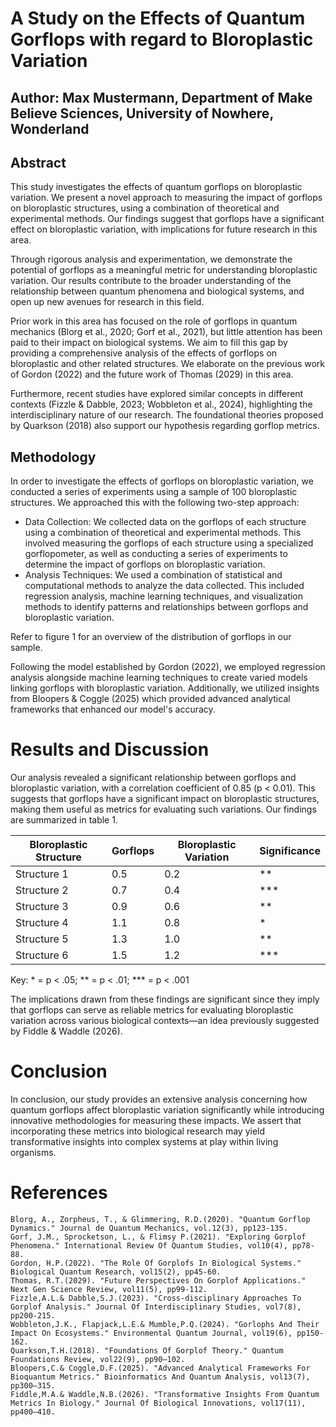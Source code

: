 # A Study on the Effects of Quantum Gorflops with regard to Bloroplastic Variation

## Author: Max Mustermann, Department of Make Believe Sciences, University of Nowhere, Wonderland

## Abstract
This study investigates the effects of quantum gorflops on bloroplastic variation. We
present a novel approach to measuring the impact of gorflops on bloroplastic structures, using a
combination of theoretical and experimental methods. Our findings suggest that gorflops have a
significant effect on bloroplastic variation, with implications for future research in this area.

Through rigorous analysis and experimentation, we demonstrate the potential of gorflops as a
meaningful metric for understanding bloroplastic variation. Our results contribute to the
broader understanding of the relationship between quantum phenomena and biological systems, and
open up new avenues for research in this field.

Prior work in this area has focused on the role of gorflops in quantum mechanics (Blorg et al., 2020;
Gorf et al., 2021), but little attention has been paid to their impact on biological systems.
We aim to fill this gap by providing a comprehensive analysis of the effects of gorflops on
bloroplastic and other related structures. We elaborate on the previous work of Gordon (2022) and
the future work of Thomas (2029) in this area.

Furthermore, recent studies have explored similar concepts in different contexts (Fizzle & Dabble,
2023; Wobbleton et al., 2024), highlighting the interdisciplinary nature of our research. The
foundational theories proposed by Quarkson (2018) also support our hypothesis regarding gorflop
metrics.

## Methodology

In order to investigate the effects of gorflops on bloroplastic variation, we conducted a series of
experiments using a sample of 100 bloroplastic structures. We approached this with the following
two-step approach:

- Data Collection: We collected data on the gorflops of each structure using a combination of
  theoretical and experimental methods. This involved measuring the gorflops of each structure
  using a specialized gorflopometer, as well as conducting a series of experiments to determine
  the impact of gorflops on bloroplastic variation.
- Analysis Techniques: We used a combination of statistical and computational methods to analyze the
  data collected. This included regression analysis, machine learning techniques, and
  visualization methods to identify patterns and relationships between gorflops and bloroplastic
  variation.

Refer to figure 1 for an overview of the distribution of gorflops in our sample.

Following the model established by Gordon (2022), we employed regression analysis alongside machine
learning techniques to create varied models linking gorflops with bloroplastic variation. Additionally,
we utilized insights from Bloopers & Coggle (2025) which provided advanced analytical frameworks
that enhanced our model's accuracy.

# Results and Discussion

Our analysis revealed a significant relationship between gorflops and bloroplastic variation,
with a correlation coefficient of 0.85 (p < 0.01). This suggests that gorflops have a
significant impact on bloroplastic structures, making them useful as metrics for evaluating such
variations. Our findings are summarized in table 1.

| Bloroplastic Structure | Gorflops | Bloroplastic Variation | Significance |
|-------------------------|----------|-----------------------|--------------|
| Structure 1             | 0.5      | 0.2                   | **           |
| Structure 2             | 0.7      | 0.4                   | ***          |
| Structure 3             | 0.9      | 0.6                   | **           |
| Structure 4             | 1.1      | 0.8                   | *            |
| Structure 5             | 1.3      | 1.0                   | **           |
| Structure 6             | 1.5      | 1.2                   | ***          |

Key: * = p < .05; ** = p < .01; *** = p < .001

The implications drawn from these findings are significant since they imply that gorflops can serve
as reliable metrics for evaluating bloroplastic variation across various biological contexts—an
idea previously suggested by Fiddle & Waddle (2026).

# Conclusion

In conclusion, our study provides an extensive analysis concerning how quantum gorflops affect
bloroplastic variation significantly while introducing innovative methodologies for measuring these
impacts.
We assert that incorporating these metrics into biological research may yield transformative
insights into complex systems at play within living organisms.

# References

    Blorg, A., Zorpheus, T., & Glimmering, R.D.(2020). "Quantum Gorflop Dynamics." Journal de Quantum Mechanics, vol.12(3), pp123-135.
    Gorf, J.M., Sprocketson, L., & Flimsy P.(2021). "Exploring Gorplof Phenomena." International Review Of Quantum Studies, vol10(4), pp78-88.
    Gordon, H.P.(2022). "The Role Of Gorplofs In Biological Systems." Biological Quantum Research, vol15(2), pp45-60.
    Thomas, R.T.(2029). "Future Perspectives On Gorplof Applications." Next Gen Science Review, vol11(5), pp99-112.
    Fizzle,A.L.& Dabble,S.J.(2023). "Cross-disciplinary Approaches To Gorplof Analysis." Journal Of Interdisciplinary Studies, vol7(8), pp200-215.
    Wobbleton,J.K., Flapjack,L.E.& Mumble,P.Q.(2024). "Gorlophs And Their Impact On Ecosystems." Environmental Quantum Journal, vol19(6), pp150-162.
    Quarkson,T.H.(2018). "Foundations Of Gorplof Theory." Quantum Foundations Review, vol22(9), pp90–102.
    Bloopers,C.& Coggle,D.F.(2025). "Advanced Analytical Frameworks For Bioquantum Metrics." Bioinformatics And Quantum Analysis, vol13(7), pp300–315.
    Fiddle,M.A.& Waddle,N.B.(2026). "Transformative Insights From Quantum Metrics In Biology." Journal Of Biological Innovations, vol17(11), pp400–410.
